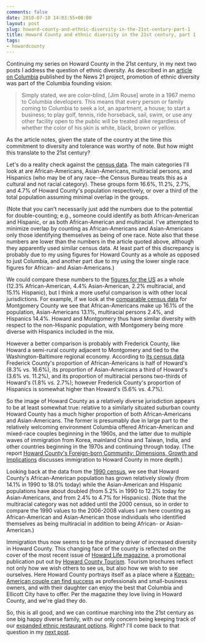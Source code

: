 ```yaml
---
comments: false
date: 2010-07-10 14:03:55+00:00
layout: post
slug: howard-county-and-ethnic-diversity-in-the-21st-century-part-1
title: Howard County and ethnic diversity in the 21st century, part 1
tags:
- howardcounty
---
```


Continuing my series on Howard County in the 21st century, in my next two posts I address the question of ethnic diversity. As described in an [article on Columbia](http://thenewvoters.news21.com/mixedrace/columbia-md) published by the News 21 project, promotion of ethnic diversity was part of the Columbia founding vision:


<blockquote>Simply stated, we are color-blind, [Jim Rouse] wrote in a 1967 memo to Columbia developers. This means that every person or family coming to Columbia to seek a lot, an apartment, a house; to start a business; to play golf, tennis, ride horseback, sail, swim, or use any other facility open to the public will be treated alike regardless of whether the color of his skin is white, black, brown or yellow.</blockquote>


As the article notes, given the state of the country at the time this commitment to diversity and tolerance was worthy of note. But how might this translate to the 21st century?

Let's do a reality check against the [census data](http://factfinder.census.gov/servlet/ADPTable?_bm=y&-geo_id=05000US24027&-qr_name=ACS_2008_3YR_G00_DP3YR5&-ds_name=ACS_2008_3YR_G00_&-_lang=en&-_sse=on). The main categories I'll look at are African-Americans, Asian-Americans, multiracial persons, and Hispanics (who may be of any race--the Census Bureau treats this as a cultural and not racial category). These groups form 16.6%, 11.2%, 2.7%, and 4.7% of Howard County's population respectively, or over a third of the total population assuming minimal overlap in the groups.

(Note that you can't necessarily just add the numbers due to the potential for double-counting; e.g., someone could identify as both African-American and Hispanic, or as both African-American and multiracial. I've attempted to minimize overlap by counting as African-Americans and Asian-Americans only those identifying themselves as being of one race. Note also that these numbers are lower than the numbers in the article quoted above, although they apparently used similar census data. At least part of this discrepancy is probably due to my using figures for Howard County as a whole as opposed to just Columbia, and another part due to my using the lower single race figures for African- and Asian-Americans.)

We could compare these numbers to the [figures for the US](http://factfinder.census.gov/servlet/ADPTable?_bm=y&-qr_name=ACS_2008_3YR_G00_DP3YR5&-geo_id=01000US&-ds_name=ACS_2008_3YR_G00_&-_lang=en&-_caller=geoselect&-redoLog=false&-format=) as a whole (12.3% African-American, 4.4% Asian-American, 2.2% multiracial, and 15.1% Hispanic), but I think a more useful comparison is with other local jurisdictions. For example, if we look at the [comparable census data](http://factfinder.census.gov/servlet/ADPTable?_bm=y&-context=adp&-qr_name=ACS_2008_3YR_G00_DP3YR5&-ds_name=ACS_2008_3YR_G00_&-tree_id=3308&-redoLog=true&-_caller=geoselect&-geo_id=05000US24031&-format=&-_lang=en) for Montgomery County we see that African-Americans make up 16.1% of the population, Asian-Americans 13.1%, multiracial persons 2.4%, and Hispanics 14.4%. Howard and Montgomery thus have similar diversity with respect to the non-Hispanic population, with Montgomery being more diverse with Hispanics included in the mix.

However a better comparison is probably with Frederick County, like Howard a semi-rural county adjacent to Montgomery and tied to the Washington-Baltimore regional economy. According to [its census data](http://factfinder.census.gov/servlet/ADPTable?_bm=y&-context=adp&-qr_name=ACS_2008_3YR_G00_DP3YR5&-ds_name=ACS_2008_3YR_G00_&-tree_id=3308&-redoLog=true&-_caller=geoselect&-geo_id=05000US24021&-format=&-_lang=en) Frederick County's proportion of African-Americans is half of Howard's (8.3% vs. 16.6%), its proportion of Asian-Americans a third of Howard's (3.6% vs. 11.2%), and its proportion of multiracial persons two-thirds of Howard's (1.8% vs. 2.7%); however Frederick County's proportion of Hispanics is somewhat higher than Howard's (5.6% vs. 4.7%).

So the image of Howard County as a relatively diverse jurisdiction appears to be at least somewhat true: relative to a similarly situated suburban county Howard County has a much higher proportion of both African-Americans and Asian-Americans. The former is presumably due in large part to the relatively welcoming environment Columbia offered African-American and mixed-race couples beginning in the 1960s, and the latter due to multiple waves of immigration from Korea, mainland China and Taiwan, India, and other countries beginning in the 1970s and continuing through today. (The report [Howard County's Foreign-born Community: Dimensions, Growth and Implications](http://www.firnonline.org/FIRNDoc/FIRN%20Foreign-born%20Study%20%20Oct%2006.pdf) discusses immigration to Howard County in more depth.)

Looking back at the data from the [1990 census](http://factfinder.census.gov/servlet/QTTable?_bm=y&-context=qt&-qr_name=DEC_1990_STF1_DP1&-ds_name=DEC_1990_STF1_&-CONTEXT=qt&-tree_id=100&-redoLog=true&-all_geo_types=N&-geo_id=05000US24027&-search_results=01000US&-format=&-_lang=en&-SubjectID=17416708),  we see that Howard County's African-American population has grown relatively slowly (from 14.1% in 1990 to 18.0% today) while the Asian-American and Hispanic populations have about doubled (from 5.2% in 1990 to 12.2% today for Asian-Americans, and from 2.4% to 4.7% for Hispanics). (Note that the multiracial category was not added until the 2000 census, so in order to compare the 1990 values to the 2006-2008 values I am here counting as African-American and Asian-American those individuals who identified themselves as being multiracial in addition to being African- or Asian-American.)

Immigration thus now seems to be the primary driver of increased diversity in Howard County. This changing face of the county is reflected on the cover of the most recent issue of [Howard Life magazine](http://www.nxtbook.com/nxtbooks/sheridan/howardlife_2010/#/1/OnePage), a promotional publication put out by [Howard County Tourism](http://www.howardcountymd.gov/hct/hct_homepage.htm). Tourism brochures reflect not only how we wish others to see us, but also how we wish to see ourselves. Here Howard County portrays itself as a place where a [Korean-American couple can find success](http://www.nxtbook.com/nxtbooks/sheridan/howardlife_2010/#/6/OnePage) as professionals and small-business owners, and with their daughter can enjoy the best that Columbia and Ellicott City have to offer. Per the magazine they love living in Howard County, and we're glad they do.

So, this is all good, and we can continue marching into the 21st century as one big happy diverse family, with our only concern being keeping track of our [expanded ethnic restaurant options](http://howchow.blogspot.com/). Right? I'll come back to that question in my [next post](http://blog.hecker.org/2010/07/10/howard-county-and-ethnic-diversity-in-the-21st-century-part-2/).



